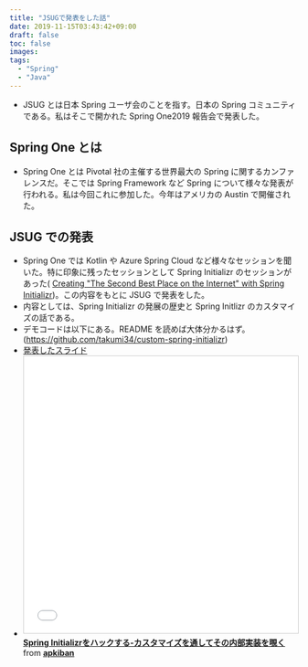 ```yaml
---
title: "JSUGで発表をした話"
date: 2019-11-15T03:43:42+09:00
draft: false
toc: false
images:
tags:
  - "Spring"
  - "Java"
---
```


- JSUG とは日本 Spring ユーザ会のことを指す。日本の Spring コミュニティである。私はそこで開かれた Spring One2019 報告会で発表した。

## Spring One とは

- Spring One とは Pivotal 社の主催する世界最大の Spring に関するカンファレンスだ。そこでは Spring Framework など Spring について様々な発表が行われる。私は今回これに参加した。今年はアメリカの Austin で開催された。

## JSUG での発表

- Spring One では Kotlin や Azure Spring Cloud など様々なセッションを聞いた。特に印象に残ったセッションとして Spring Initializr のセッションがあった( [Creating "The Second Best Place on the Internet" with Spring Initializr](https://www.slideshare.net/Pivotal/creating-the-second-best-place-on-the-internet-with-spring-initializr/Pivotal/creating-the-second-best-place-on-the-internet-with-spring-initializr))。この内容をもとに JSUG で発表をした。
- 内容としては、Spring Initializr の発展の歴史と Spring Initlizr のカスタマイズの話である。
- デモコードは以下にある。README を読めば大体分かるはず。(https://github.com/takumi34/custom-spring-initializr)
- [発表したスライド](https://www.slideshare.net/apkiban/spring-initializr)
- <iframe src="//www.slideshare.net/slideshow/embed_code/key/t4XKHDRMrhP0Uy" width="595" height="485" frameborder="0" marginwidth="0" marginheight="0" scrolling="no" style="border:1px solid #CCC; border-width:1px; margin-bottom:5px; max-width: 100%;" allowfullscreen> </iframe> <div style="margin-bottom:5px"> <strong> <a href="//www.slideshare.net/apkiban/spring-initializr" title="Spring Initializrをハックする-カスタマイズを通してその内部実装を覗く" target="_blank">Spring Initializrをハックする-カスタマイズを通してその内部実装を覗く</a> </strong> from <strong><a href="https://www.slideshare.net/apkiban" target="_blank">apkiban</a></strong> </div>
